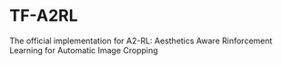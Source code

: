 # TF-A2RL
The official implementation for A2-RL: Aesthetics Aware Rinforcement Learning for Automatic Image Cropping
